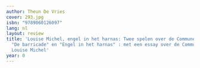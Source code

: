 ```yaml
---
author: Theun De Vries
cover: 293.jpg
isbn: "9789060126097"
lang: nl
layout: review
title: 'Louise Michel, engel in het harnas: Twee spelen over de Commune van Parijs,
  "De barricade" en "Engel in het harnas" : met een essay over de Commune en ... over
  Louise Michel'
year: 0
---
```

